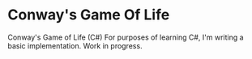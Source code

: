 Conway's Game Of Life
==========

Conway's Game of Life (C#)
For purposes of learning C#, I'm writing a basic implementation. Work in progress.
